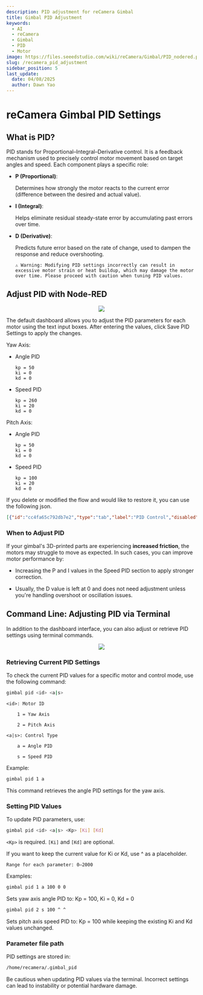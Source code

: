```yaml
---
description: PID adjustment for reCamera Gimbal
title: Gimbal PID Adjustment
keywords:
  - AI
  - reCamera
  - Gimbal
  - PID
  - Motor
image: https://files.seeedstudio.com/wiki/reCamera/Gimbal/PID_nodered.png
slug: /recamera_pid_adjustment
sidebar_position: 5
last_update:
  date: 04/08/2025
  author: Dawn Yao
---
```


# reCamera Gimbal PID Settings

## What is PID?

PID stands for Proportional–Integral–Derivative control. It is a feedback mechanism used to precisely control motor movement based on target angles and speed. Each component plays a specific role:

- **P (Proportional)**: 

  Determines how strongly the motor reacts to the current error (difference between the desired and actual value).

- **I (Integral)**: 

  Helps eliminate residual steady-state error by accumulating past errors over time.

- **D (Derivative)**: 
  
  Predicts future error based on the rate of change, used to dampen the response and reduce overshooting.

      ⚠️ Warning: Modifying PID settings incorrectly can result in excessive motor strain or heat buildup, which may damage the motor over time. Please proceed with caution when tuning PID values.

## Adjust PID with Node-RED

<div align="center"><img width={600} src="https://files.seeedstudio.com/wiki/reCamera/Gimbal/PID_nodered.png" /></div>

The default dashboard allows you to adjust the PID parameters for each motor using the text input boxes. After entering the values, click Save PID Settings to apply the changes.

Yaw Axis:
- Angle PID

      kp = 50
      ki = 0
      kd = 0

- Speed PID

      kp = 260
      ki = 20
      kd = 0

Pitch Axis:
- Angle PID

      kp = 50
      ki = 0
      kd = 0

- Speed PID

      kp = 100
      ki = 20
      kd = 0

If you delete or modified the flow and would like to restore it, you can use the following json. 
```json
[{"id":"cc4fa65c792db7e2","type":"tab","label":"PID Control","disabled":false,"info":"","env":[]},{"id":"486ca54827378f08","type":"ui-text-input","z":"cc4fa65c792db7e2","group":"eb68b89500627338","name":"Yaw angle kp","label":"Yaw angle kp","order":2,"width":0,"height":0,"topic":"yawAngleKp","topicType":"str","mode":"text","tooltip":"","delay":300,"passthru":true,"sendOnDelay":false,"sendOnBlur":true,"sendOnEnter":true,"className":"","clearable":false,"sendOnClear":false,"icon":"","iconPosition":"left","iconInnerPosition":"inside","x":150,"y":80,"wires":[["d1f3c8b3.9c3b9"]]},{"id":"b4f5a7c749aaf50b","type":"ui-text-input","z":"cc4fa65c792db7e2","group":"eb68b89500627338","name":"Yaw angle ki","label":"Yaw angle ki","order":3,"width":0,"height":0,"topic":"yawAngleKi","topicType":"str","mode":"text","tooltip":"","delay":300,"passthru":true,"sendOnDelay":false,"sendOnBlur":true,"sendOnEnter":true,"className":"","clearable":false,"sendOnClear":false,"icon":"","iconPosition":"left","iconInnerPosition":"inside","x":150,"y":120,"wires":[["d1f3c8b3.9c3b9"]]},{"id":"9bbda02a3f464b9c","type":"ui-text-input","z":"cc4fa65c792db7e2","group":"eb68b89500627338","name":"Yaw angle kd","label":"Yaw angle kd","order":4,"width":0,"height":0,"topic":"yawAngleKd","topicType":"str","mode":"text","tooltip":"Usually not needed","delay":300,"passthru":true,"sendOnDelay":false,"sendOnBlur":true,"sendOnEnter":true,"className":"","clearable":false,"sendOnClear":false,"icon":"","iconPosition":"left","iconInnerPosition":"inside","x":150,"y":160,"wires":[["d1f3c8b3.9c3b9"]]},{"id":"238754ae8ef4fe4d","type":"ui-text-input","z":"cc4fa65c792db7e2","group":"eb68b89500627338","name":"Yaw speed kp","label":"Yaw speed kp","order":6,"width":0,"height":0,"topic":"yawSpeedKp","topicType":"str","mode":"text","tooltip":"","delay":300,"passthru":true,"sendOnDelay":false,"sendOnBlur":true,"sendOnEnter":true,"className":"","clearable":false,"sendOnClear":false,"icon":"","iconPosition":"left","iconInnerPosition":"inside","x":160,"y":280,"wires":[["d1f3c8b3.9c3b9"]]},{"id":"4b84ecf3ba7ec5fe","type":"ui-text-input","z":"cc4fa65c792db7e2","group":"eb68b89500627338","name":"Yaw speed ki","label":"Yaw speed ki","order":7,"width":0,"height":0,"topic":"yawSpeedKi","topicType":"str","mode":"text","tooltip":"","delay":300,"passthru":true,"sendOnDelay":false,"sendOnBlur":true,"sendOnEnter":true,"className":"","clearable":false,"sendOnClear":false,"icon":"","iconPosition":"left","iconInnerPosition":"inside","x":150,"y":320,"wires":[["d1f3c8b3.9c3b9"]]},{"id":"887584e5c2a1a232","type":"ui-text-input","z":"cc4fa65c792db7e2","group":"eb68b89500627338","name":"Yaw speed kd","label":"Yaw speed kd","order":8,"width":0,"height":0,"topic":"yawSpeedKd","topicType":"str","mode":"text","tooltip":"Usually not needed","delay":300,"passthru":true,"sendOnDelay":false,"sendOnBlur":true,"sendOnEnter":true,"className":"","clearable":false,"sendOnClear":false,"icon":"","iconPosition":"left","iconInnerPosition":"inside","x":160,"y":360,"wires":[["d1f3c8b3.9c3b9"]]},{"id":"372914c6ec32df4e","type":"ui-text-input","z":"cc4fa65c792db7e2","group":"944f240637232c4b","name":"Pitch angle kp","label":"Pitch angle kp","order":2,"width":0,"height":0,"topic":"pitchAngleKp","topicType":"str","mode":"text","tooltip":"","delay":300,"passthru":true,"sendOnDelay":false,"sendOnBlur":true,"sendOnEnter":true,"className":"","clearable":false,"sendOnClear":false,"icon":"","iconPosition":"left","iconInnerPosition":"inside","x":160,"y":460,"wires":[["d1f3c8b3.9c3b9"]]},{"id":"6efa572a3dce8635","type":"ui-text-input","z":"cc4fa65c792db7e2","group":"944f240637232c4b","name":"Pitch angle ki","label":"Pitch angle ki","order":3,"width":0,"height":0,"topic":"pitchAngleKi","topicType":"str","mode":"text","tooltip":"","delay":300,"passthru":true,"sendOnDelay":false,"sendOnBlur":true,"sendOnEnter":true,"className":"","clearable":false,"sendOnClear":false,"icon":"","iconPosition":"left","iconInnerPosition":"inside","x":160,"y":500,"wires":[["d1f3c8b3.9c3b9"]]},{"id":"ed858ab093332ace","type":"ui-text-input","z":"cc4fa65c792db7e2","group":"944f240637232c4b","name":"Pitch angle kd","label":"Pitch angle kd","order":4,"width":0,"height":0,"topic":"pitchAngleKd","topicType":"str","mode":"text","tooltip":"Usually not needed","delay":300,"passthru":true,"sendOnDelay":false,"sendOnBlur":true,"sendOnEnter":true,"className":"","clearable":false,"sendOnClear":false,"icon":"","iconPosition":"left","iconInnerPosition":"inside","x":160,"y":540,"wires":[["d1f3c8b3.9c3b9"]]},{"id":"9ec2abda6b790f54","type":"ui-text-input","z":"cc4fa65c792db7e2","group":"944f240637232c4b","name":"Pitch speed kp","label":"Pitch speed kp","order":6,"width":0,"height":0,"topic":"pitchSpeedKp","topicType":"str","mode":"text","tooltip":"","delay":300,"passthru":true,"sendOnDelay":false,"sendOnBlur":true,"sendOnEnter":true,"className":"","clearable":false,"sendOnClear":false,"icon":"","iconPosition":"left","iconInnerPosition":"inside","x":160,"y":660,"wires":[["d1f3c8b3.9c3b9"]]},{"id":"8e84cd5ae33d92e2","type":"ui-text-input","z":"cc4fa65c792db7e2","group":"944f240637232c4b","name":"Pitch speed ki","label":"Pitch speed ki","order":7,"width":0,"height":0,"topic":"pitchSpeedKi","topicType":"str","mode":"text","tooltip":"","delay":300,"passthru":true,"sendOnDelay":false,"sendOnBlur":true,"sendOnEnter":true,"className":"","clearable":false,"sendOnClear":false,"icon":"","iconPosition":"left","iconInnerPosition":"inside","x":160,"y":700,"wires":[["d1f3c8b3.9c3b9"]]},{"id":"59d46006e8c6d39b","type":"ui-text-input","z":"cc4fa65c792db7e2","group":"944f240637232c4b","name":"Pitch speed kd","label":"Pitch speed kd","order":8,"width":0,"height":0,"topic":"pitchSpeedKd","topicType":"str","mode":"text","tooltip":"Usually not needed","delay":300,"passthru":true,"sendOnDelay":false,"sendOnBlur":true,"sendOnEnter":true,"className":"","clearable":false,"sendOnClear":false,"icon":"","iconPosition":"left","iconInnerPosition":"inside","x":160,"y":740,"wires":[["d1f3c8b3.9c3b9"]]},{"id":"4d5a3b8e.4c1b3","type":"ui-button","z":"cc4fa65c792db7e2","group":"800d559a9f15602f","name":"Save PID Settings","label":"Save PID Settings","order":1,"width":3,"height":0,"emulateClick":false,"tooltip":"","color":"","bgcolor":"","className":"","icon":"","iconPosition":"left","payload":"","payloadType":"str","topic":"save_pid","topicType":"str","buttonColor":"","textColor":"","iconColor":"","enableClick":true,"enablePointerdown":false,"pointerdownPayload":"","pointerdownPayloadType":"str","enablePointerup":false,"pointerupPayload":"","pointerupPayloadType":"str","x":510,"y":420,"wires":[["e51b9162051b9a96"]]},{"id":"d1f3c8b3.9c3b9","type":"function","z":"cc4fa65c792db7e2","name":"Generate PID Config","func":"// 初始化 PID 参数对象（存储在 context 中，避免全局污染）\ncontext.global.pidParams = context.global.pidParams || {\n    yawAngle: { Kp: 50, Ki: 0, Kd: 0 },\n    yawSpeed: { Kp: 200, Ki: 20, Kd: 0 },\n    pitchAngle: { Kp: 50, Ki: 0, Kd: 0 },\n    pitchSpeed: { Kp: 100, Ki: 20, Kd: 0 }\n};\n\n// 提取 msg.topic 中的参数类型（例如 \"yawAngleKp\" -\u003E [\"yawAngle\", \"Kp\"]）\nconst topicParts = msg.topic.match(/(yaw|pitch)(Angle|Speed)(Kp|Ki|Kd)/i);\nif (topicParts) {\n    const [_, type, mode, param] = topicParts; // 解构匹配结果\n    const key = ${type.toLowerCase()}${mode}; // 例如 \"yawAngle\"\n\n    // 动态更新对应的 PID 参数（如果输入为空，则设置为 '^'）\n    if (context.global.pidParams[key]) {\n        const value = msg.payload.trim(); // 去除前后空格\n        context.global.pidParams[key][param] = (value === \"\") ? \"^\" : parseFloat(value);\n    }\n}\n\n// 生成配置行（处理可能的 '^' 符号）\nconst { yawAngle, yawSpeed, pitchAngle, pitchSpeed } = context.global.pidParams;\n\n// 辅助函数：将值转换为字符串（如果是 '^' 则直接使用，否则转为数字）\nconst formatValue = (val) =\u003E (val === \"^\") ? \"^\" : val;\n\nconst yawAnglePIDLine = 1 0A ${formatValue(yawAngle.Kp)} ${formatValue(yawAngle.Ki)} ${formatValue(yawAngle.Kd)};\nconst yawSpeedPIDLine = 1 0B ${formatValue(yawSpeed.Kp)} ${formatValue(yawSpeed.Ki)} ${formatValue(yawSpeed.Kd)};\nconst pitchAnglePIDLine = 2 0A ${formatValue(pitchAngle.Kp)} ${formatValue(pitchAngle.Ki)} ${formatValue(pitchAngle.Kd)};\nconst pitchSpeedPIDLine = 2 0B ${formatValue(pitchSpeed.Kp)} ${formatValue(pitchSpeed.Ki)} ${formatValue(pitchSpeed.Kd)};\n\n// 合并为多行字符串\nmsg.payload = [\n    yawAnglePIDLine,\n    yawSpeedPIDLine,\n    pitchAnglePIDLine,\n    pitchSpeedPIDLine\n].join(\"\\n\");\n\nreturn msg;","outputs":1,"timeout":"","noerr":0,"initialize":"","finalize":"","libs":[],"x":500,"y":340,"wires":[[]]},{"id":"a1b2c3d4.5678e9","type":"file","z":"cc4fa65c792db7e2","name":"Save PID Config","filename":"/home/recamera/.gimbal_pid","filenameType":"str","appendNewline":true,"createDir":true,"overwriteFile":"true","encoding":"utf8","x":1080,"y":420,"wires":[[]]},{"id":"e51b9162051b9a96","type":"function","z":"cc4fa65c792db7e2","name":"Send PID Config","func":"// 生成配置行\nconst { yawAngle, yawSpeed, pitchAngle, pitchSpeed } = context.global.pidParams;\n// 生成四行配置\nconst yawAnglePIDLine = 1 0A ${yawAngle.Kp} ${yawAngle.Ki} ${yawAngle.Kd};\nconst yawSpeedPIDLine = 1 0B ${yawSpeed.Kp} ${yawSpeed.Ki} ${yawSpeed.Kd};\nconst pitchAnglePIDLine = 2 0A ${pitchAngle.Kp} ${pitchAngle.Ki} ${pitchAngle.Kd};\nconst pitchSpeedPIDLine = 2 0B ${pitchSpeed.Kp} ${pitchSpeed.Ki} ${pitchSpeed.Kd};\n\n// 合并为多行字符串\nmsg.payload = [\n    yawAnglePIDLine,\n    yawSpeedPIDLine,\n    pitchAnglePIDLine,\n    pitchSpeedPIDLine\n].join(\"\\n\"); // 用换行符连接\n\nreturn msg;","outputs":1,"timeout":0,"noerr":0,"initialize":"","finalize":"","libs":[],"x":830,"y":420,"wires":[["a1b2c3d4.5678e9"]]},{"id":"63a60476f1f25797","type":"ui-text","z":"cc4fa65c792db7e2","group":"eb68b89500627338","order":1,"width":0,"height":0,"name":"Yaw Angle Recommend PID","label":"Angle PID Recommended: Kp = 50; Ki = 0; Kd = 0","format":"{{msg.payload}}","layout":"row-spread","style":false,"font":"","fontSize":16,"color":"#717171","wrapText":false,"className":"","x":200,"y":40,"wires":[]},{"id":"6e6a453706f099be","type":"ui-text","z":"cc4fa65c792db7e2","group":"eb68b89500627338","order":5,"width":0,"height":0,"name":"Yaw Speed Recommend PID","label":"Speed PID Recommended: Kp = 260; Ki = 20; Kd = 0","format":"{{msg.payload}}","layout":"row-spread","style":false,"font":"","fontSize":16,"color":"#717171","wrapText":false,"className":"","x":200,"y":240,"wires":[]},{"id":"986642415d11c6f2","type":"ui-text","z":"cc4fa65c792db7e2","group":"944f240637232c4b","order":1,"width":0,"height":0,"name":"Pitch Angle Recommend PID","label":"Angle PID Recommended: Kp = 50; Ki = 0; Kd = 0","format":"{{msg.payload}}","layout":"row-spread","style":false,"font":"","fontSize":16,"color":"#717171","wrapText":false,"className":"","x":200,"y":420,"wires":[]},{"id":"1798f80fcc4b79b0","type":"ui-text","z":"cc4fa65c792db7e2","group":"944f240637232c4b","order":5,"width":0,"height":0,"name":"Pitch Speed Recommend PID","label":"Speed PID Recommended: Kp = 260; Ki = 20; Kd = 0","format":"{{msg.payload}}","layout":"row-spread","style":false,"font":"","fontSize":16,"color":"#717171","wrapText":false,"className":"","x":210,"y":620,"wires":[]},{"id":"eb68b89500627338","type":"ui-group","name":"Yaw Axis","page":"c315d27890fbd048","width":"6","height":"1","order":1,"showTitle":true,"className":"","visible":"true","disabled":"false","groupType":"default"},{"id":"944f240637232c4b","type":"ui-group","name":"Pitch Axis","page":"c315d27890fbd048","width":"6","height":"1","order":2,"showTitle":true,"className":"","visible":"true","disabled":"false","groupType":"default"},{"id":"800d559a9f15602f","type":"ui-group","name":"Send Config","page":"c315d27890fbd048","width":"12","height":"1","order":3,"showTitle":false,"className":"","visible":"true","disabled":"false","groupType":"default"},{"id":"c315d27890fbd048","type":"ui-page","name":"PID Control","ui":"e2f7615831d73e4b","path":"/pid_control","icon":"fa-sliders","layout":"grid","theme":"f5ee49967f8103a8","breakpoints":[{"name":"Default","px":"0","cols":"3"},{"name":"Tablet","px":"576","cols":"6"},{"name":"Small Desktop","px":"768","cols":"9"},{"name":"Desktop","px":"1024","cols":"12"}],"order":2,"className":"","visible":"true","disabled":"false"},{"id":"e2f7615831d73e4b","type":"ui-base","name":"My Dashboard","path":"/dashboard","appIcon":"","includeClientData":true,"acceptsClientConfig":["ui-notification","ui-control"],"showPathInSidebar":false,"navigationStyle":"default","titleBarStyle":"default","showReconnectNotification":true,"notificationDisplayTime":1,"showDisconnectNotification":true},{"id":"f5ee49967f8103a8","type":"ui-theme","name":"Default Theme","colors":{"surface":"#ffffff","primary":"#0094ce","bgPage":"#eeeeee","groupBg":"#ffffff","groupOutline":"#cccccc"},"sizes":{"density":"default","pagePadding":"12px","groupGap":"12px","groupBorderRadius":"4px","widgetGap":"12px"}}]
```

### When to Adjust PID

If your gimbal's 3D-printed parts are experiencing **increased friction**, the motors may struggle to move as expected. In such cases, you can improve motor performance by:

  - Increasing the P and I values in the Speed PID section to apply stronger correction.

  - Usually, the D value is left at 0 and does not need adjustment unless you're handling overshoot or oscillation issues.

## Command Line: Adjusting PID via Terminal

In addition to the dashboard interface, you can also adjust or retrieve PID settings using terminal commands.

<div align="center"><img width={600} src="https://files.seeedstudio.com/wiki/reCamera/Gimbal/terminal_pid.png" /></div>

### Retrieving Current PID Settings

To check the current PID values for a specific motor and control mode, use the following command:

```bash
gimbal pid <id> <a|s>
```

    <id>: Motor ID

        1 = Yaw Axis

        2 = Pitch Axis

    <a|s>: Control Type

        a = Angle PID

        s = Speed PID

Example:

```bash
gimbal pid 1 a
```

This command retrieves the angle PID settings for the yaw axis.

### Setting PID Values

To update PID parameters, use:

```bash
gimbal pid <id> <a|s> <Kp> [Ki] [Kd]
```

  `<Kp>` is required. `[Ki]` and `[Kd]` are optional.

If you want to keep the current value for Ki or Kd, use ^ as a placeholder.

    Range for each parameter: 0–2000

Examples:

```bash
gimbal pid 1 a 100 0 0
```

Sets yaw axis angle PID to: Kp = 100, Ki = 0, Kd = 0

```bash
gimbal pid 2 s 100 ^ ^
```

Sets pitch axis speed PID to: Kp = 100 while keeping the existing Ki and Kd values unchanged.

### Parameter file path

PID settings are stored in:

```bash
/home/recamera/.gimbal_pid
```

Be cautious when updating PID values via the terminal. Incorrect settings can lead to instability or potential hardware damage.